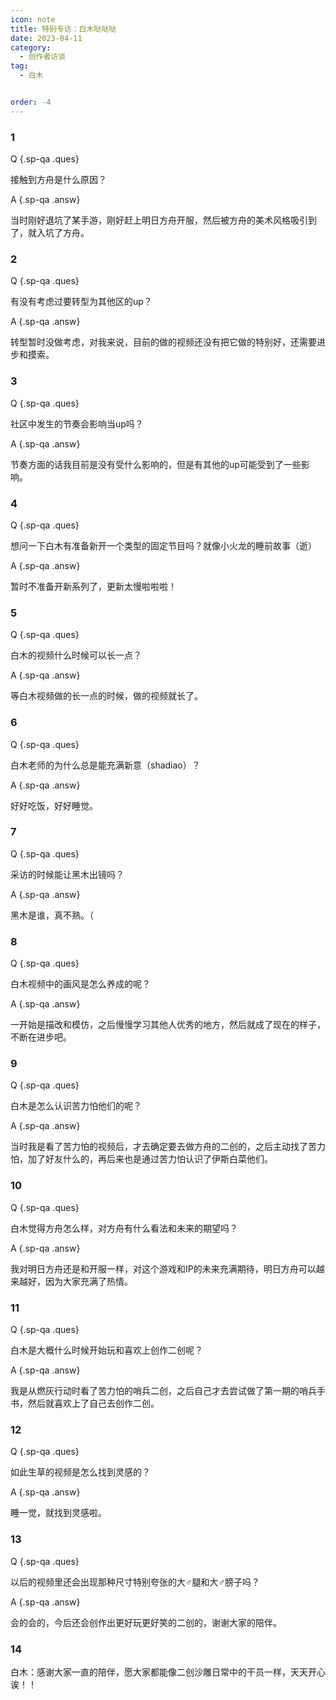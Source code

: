 ```yaml
---
icon: note
title: 特别专访：白木哒哒哒
date: 2023-04-11
category:
  - 创作者访谈
tag:
  - 白木


order: -4
---
```


<!-- more -->

### 1

Q {.sp-qa .ques}

接触到方舟是什么原因？

A {.sp-qa .answ}

当时刚好退坑了某手游，刚好赶上明日方舟开服，然后被方舟的美术风格吸引到了，就入坑了方舟。

### 2

Q {.sp-qa .ques}

有没有考虑过要转型为其他区的up？

A {.sp-qa .answ}

转型暂时没做考虑，对我来说，目前的做的视频还没有把它做的特别好，还需要进步和摸索。

### 3

Q {.sp-qa .ques}

社区中发生的节奏会影响当up吗？

A {.sp-qa .answ}

节奏方面的话我目前是没有受什么影响的，但是有其他的up可能受到了一些影响。

### 4

Q {.sp-qa .ques}

想问一下白木有准备新开一个类型的固定节目吗？就像小火龙的睡前故事（逝）

A {.sp-qa .answ}

暂时不准备开新系列了，更新太慢啦啦啦！

### 5

Q {.sp-qa .ques}

白木的视频什么时候可以长一点？

A {.sp-qa .answ}

等白木视频做的长一点的时候，做的视频就长了。

### 6

Q {.sp-qa .ques}

白木老师的为什么总是能充满新意（shadiao）？

A {.sp-qa .answ}

好好吃饭，好好睡觉。

### 7

Q {.sp-qa .ques}

采访的时候能让黑木出镜吗？

A {.sp-qa .answ}

黑木是谁，真不熟。（

### 8

Q {.sp-qa .ques}

白木视频中的画风是怎么养成的呢？

A {.sp-qa .answ}

一开始是描改和模仿，之后慢慢学习其他人优秀的地方，然后就成了现在的样子，不断在进步吧。

### 9

Q {.sp-qa .ques}

白木是怎么认识苦力怕他们的呢？

A {.sp-qa .answ}

当时我是看了苦力怕的视频后，才去确定要去做方舟的二创的，之后主动找了苦力怕，加了好友什么的，再后来也是通过苦力怕认识了伊斯白菜他们。

### 10

Q {.sp-qa .ques}

白木觉得方舟怎么样，对方舟有什么看法和未来的期望吗？

A {.sp-qa .answ}

我对明日方舟还是和开服一样，对这个游戏和IP的未来充满期待，明日方舟可以越来越好，因为大家充满了热情。

### 11

Q {.sp-qa .ques}

白木是大概什么时候开始玩和喜欢上创作二创呢？

A {.sp-qa .answ}

我是从燃灰行动时看了苦力怕的哨兵二创，之后自己才去尝试做了第一期的哨兵手书，然后就喜欢上了自己去创作二创。

### 12

Q {.sp-qa .ques}

如此生草的视频是怎么找到灵感的？

A {.sp-qa .answ}

睡一觉，就找到灵感啦。

### 13

Q {.sp-qa .ques}

以后的视频里还会出现那种尺寸特别夸张的大♂腿和大♂膀子吗？

A {.sp-qa .answ}

会的会的，今后还会创作出更好玩更好笑的二创的，谢谢大家的陪伴。

### 14

白木：感谢大家一直的陪伴，愿大家都能像二创沙雕日常中的干员一样，天天开心诶！！<eod />

<Ads />